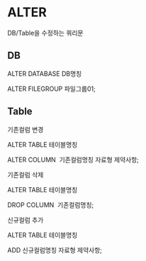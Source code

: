 # ALTER

DB/Table을 수정하는 쿼리문

## DB

ALTER DATABASE DB명칭

ALTER FILEGROUP 파일그룹01;

## Table

기존컬럼 변경

ALTER TABLE 테이블명칭

ALTER COLUMN  기존컬럼명칭 자료형 제약사항;

기존컬럼 삭제

ALTER TABLE 테이블명칭

DROP COLUMN  기존컬럼명칭;

신규컬럼 추가

ALTER TABLE 테이블명칭

ADD 신규컬럼명칭 자료형 제약사항;

